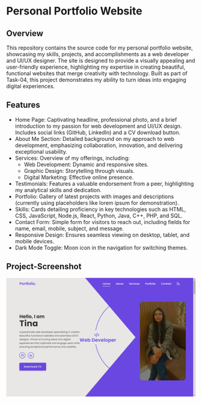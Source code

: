 # Personal Portfolio Website

## Overview

This repository contains the source code for my personal portfolio website, showcasing my skills, projects, and accomplishments as a web developer and UI/UX designer. The site is designed to provide a visually appealing and user-friendly experience, highlighting my expertise in creating beautiful, functional websites that merge creativity with technology. Built as part of Task-04, this project demonstrates my ability to turn ideas into engaging digital experiences.

## Features

- Home Page: Captivating headline, professional photo, and a brief introduction to my passion for web development and UI/UX design. Includes social links (GitHub, LinkedIn) and a CV download button.
- About Me Section: Detailed background on my approach to web development, emphasizing collaboration, innovation, and delivering exceptional usability.
- Services: Overview of my offerings, including:
  - Web Development: Dynamic and responsive sites.
  - Graphic Design: Storytelling through visuals.
  - Digital Marketing: Effective online presence.
- Testimonials: Features a valuable endorsement from a peer, highlighting my analytical skills and dedication.
- Portfolio: Gallery of latest projects with images and descriptions (currently using placeholders like lorem ipsum for demonstration).
- Skills: Cards detailing proficiency in key technologies such as HTML, CSS, JavaScript, Node.js, React, Python, Java, C++, PHP, and SQL.
- Contact Form: Simple form for visitors to reach out, including fields for name, email, mobile, subject, and message.
- Responsive Design: Ensures seamless viewing on desktop, tablet, and mobile devices.
- Dark Mode Toggle: Moon icon in the navigation for switching themes.

## Project-Screenshot

![Portfolio](project-screenshot.png)